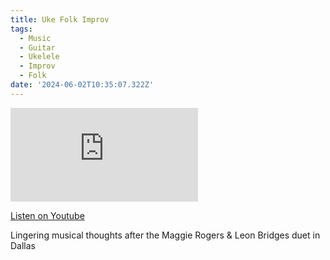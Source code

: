 ```yaml
---
title: Uke Folk Improv
tags:
  - Music
  - Guitar
  - Ukelele
  - Improv
  - Folk
date: '2024-06-02T10:35:07.322Z'
---
```


<iframe src="https://www.youtube-nocookie.com/embed/m1kT9pgX-wY?modestbranding=1&showinfo=0&rel=0" title="YouTube video player" frameborder="0" allow="accelerometer; autoplay; encrypted-media; gyroscope; picture-in-picture;" allowfullscreen className="youtube_video"></iframe>

[Listen on Youtube](https://youtu.be/m1kT9pgX-wY)

Lingering musical thoughts after the Maggie Rogers & Leon Bridges duet in Dallas
